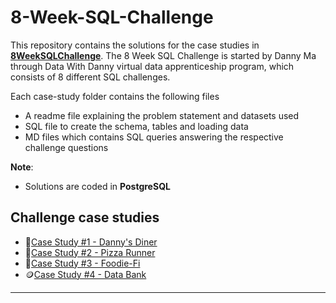 # 8-Week-SQL-Challenge


This repository contains the solutions for the case studies in **[8WeekSQLChallenge](https://8weeksqlchallenge.com)**.
The 8 Week SQL Challenge is started by Danny Ma through Data With Danny virtual data apprenticeship program, which consists of 8 different SQL challenges.

Each case-study folder contains the following files
- A readme file explaining the problem statement and datasets used
- SQL file to create the schema, tables and loading data
- MD files which contains SQL queries answering the respective challenge questions

**Note**: 
- Solutions are coded in **PostgreSQL**

## Challenge case studies
* 🍜[Case Study #1 - Danny's Diner](https://github.com/alfiramdhan/8Weeks_SQL_Challenge/tree/main/Case%20Study%201%20-%20Danny's%20Dinner)
* 🍕[Case Study #2 - Pizza Runner](https://github.com/alfiramdhan/8Weeks_SQL_Challenge/tree/main/Case%20Study%202%20-%20Pizza%20Runner)
* 🥑[Case Study #3 - Foodie-Fi](https://github.com/alfiramdhan/8Weeks_SQL_Challenge/tree/main/Case%20Study%203%20-%20Foodie-Fi)
* 🪙[Case Study #4 - Data Bank](https://github.com/alfiramdhan/8Weeks_SQL_Challenge/tree/main/Case%20Study%204%20-%20Data%20Bank)

***
